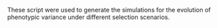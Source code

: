 These script were used to generate the simulations for the evolution of phenotypic variance under different selection scenarios.
